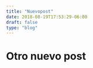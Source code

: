 ```yaml
---
title: "Nuevopost"
date: 2018-08-19T17:53:29-06:00
draft: false
type: "blog"
---
```


# Otro nuevo post

